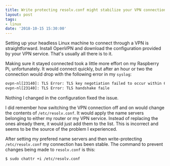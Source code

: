 ```yaml
---
title: Write protecting resolv.conf might stabilize your VPN connection
layout: post
tags:
- linux
date: '2018-10-15 15:30:00'
---
```


Setting up your headless Linux machine to connect through a VPN is straightforward. Install OpenVPN and download the configuration provided by your VPN service. That's usually all there is to it.

Making sure it stayed connected took a little more effort on my Raspberry Pi, unfortunately. It would connect quickly, but after an hour or two the connection would drop with the following error in my `syslog`:

```bash
ovpn-nl[23140]: TLS Error: TLS key negotiation failed to occur within 60 seconds (check your network connectivity)
ovpn-nl[23140]: TLS Error: TLS handshake faile
```

Nothing I changed in the configuration fixed the issue.

I did remember how switching the VPN connection off and on would change the contents of `/etc/resolv.conf`. It would apply the name servers belonging to either my router or my VPN service. Instead of replacing the ones already there, it would just add them to the list. This is incorrect and seems to be the source of the problem I experienced.

After setting my prefered name servers and then write-protecting `/etc/resolv.conf` my connection has been stable. The command to prevent changes being made to `resolv.conf` is this:

`$ sudo chattr +i /etc/resolv.conf`

